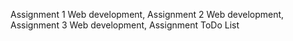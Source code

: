 Assignment 1 Web development,
Assignment 2 Web development,
Assignment 3 Web development,
Assignment ToDo List
